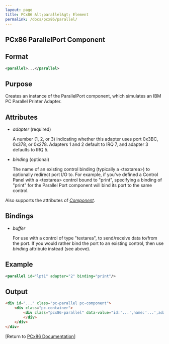 ```yaml
---
layout: page
title: PCx86 &lt;parallel&gt; Element
permalink: /docs/pcx86/parallel/
---
```


PCx86 ParallelPort Component
----------------------------

Format
------

```xml
<parallel>...</parallel>
```

Purpose
-------

Creates an instance of the ParallelPort component, which simulates an IBM PC Parallel Printer Adapter.

Attributes
----------

 * *adapter* (required)

	A number (1, 2, or 3) indicating whether this adapter uses port 0x3BC, 0x378, or 0x278.  Adapters 1 and 2
	default to IRQ 7, and adapter 3 defaults to IRQ 5.
	
 * *binding* (optional)
 
	The name of an existing control binding (typically a &lt;textarea&gt;) to optionally redirect port I/O to.
	For example, if you've defined a Control Panel with a &lt;textarea&gt; control bound to "print", specifying a
	binding of "print" for the Parallel Port component will bind its port to the same control.
	
Also supports the attributes of *[Component](/docs/pcx86/component/)*.

Bindings
--------

 * *buffer*
 
	For use with a control of type "textarea", to send/receive data to/from the port. If you would rather
	bind the port to an existing control, then use *binding* attribute instead (see above).

Example
-------

```xml
<parallel id="lpt1" adapter="2" binding="print"/>
```

Output
------

```html
<div id="..." class="pc-parallel pc-component">
    <div class="pc-container">
        <div class="pcx86-parallel" data-value="id:'...',name:'...',adapter:'...',binding:'...'">
        </div>
    </div>
</div>
```

[Return to [PCx86 Documentation](..)]
